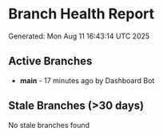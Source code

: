 # Branch Health Report
Generated: Mon Aug 11 16:43:14 UTC 2025

## Active Branches
- **main** - 17 minutes ago by Dashboard Bot

## Stale Branches (>30 days)
No stale branches found
